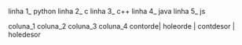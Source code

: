 linha 1_ python
linha 2_ c
linha 3_ c++
linha 4_ java
linha 5_ js



coluna_1  coluna_2   coluna_3    coluna_4
contorde| holeorde | contdesor | holedesor